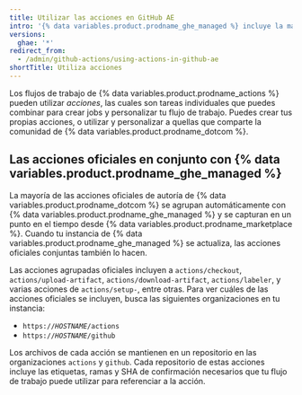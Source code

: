 ```yaml
---
title: Utilizar las acciones en GitHub AE
intro: '{% data variables.product.prodname_ghe_managed %} incluye la mayoría de las acciones que crea {% data variables.product.prodname_dotcom %}.'
versions:
  ghae: '*'
redirect_from:
  - /admin/github-actions/using-actions-in-github-ae
shortTitle: Utiliza acciones
---
```



Los flujos de trabajo de {% data variables.product.prodname_actions %} pueden utilizar _acciones_, las cuales son tareas individuales que puedes combinar para crear jobs y personalizar tu flujo de trabajo. Puedes crear tus propias acciones, o utilizar y personalizar a quellas que comparte la comunidad de {% data variables.product.prodname_dotcom %}.

## Las acciones oficiales en conjunto con {% data variables.product.prodname_ghe_managed %}

La mayoría de las acciones oficiales de autoría de {% data variables.product.prodname_dotcom %} se agrupan automáticamente con {% data variables.product.prodname_ghe_managed %} y se capturan en un punto en el tiempo desde {% data variables.product.prodname_marketplace %}. Cuando tu instancia de {% data variables.product.prodname_ghe_managed %} se actualiza, las acciones oficiales conjuntas también lo hacen.

Las acciones agrupadas oficiales incluyen a `actions/checkout`, `actions/upload-artifact`, `actions/download-artifact`, `actions/labeler`, y varias acciones de `actions/setup-`, entre otras. Para ver cuáles de las acciones oficiales se incluyen, busca las siguientes organizaciones en tu instancia:
- <code>https://<em>HOSTNAME</em>/actions</code>
- <code>https://<em>HOSTNAME</em>/github</code>

Los archivos de cada acción se mantienen en un repositorio en las organizaciones `actions` y `github`. Cada repositorio de estas acciones incluye las etiquetas, ramas y SHA de confirmación necesarios que tu flujo de trabajo puede utilizar para referenciar a la acción.
